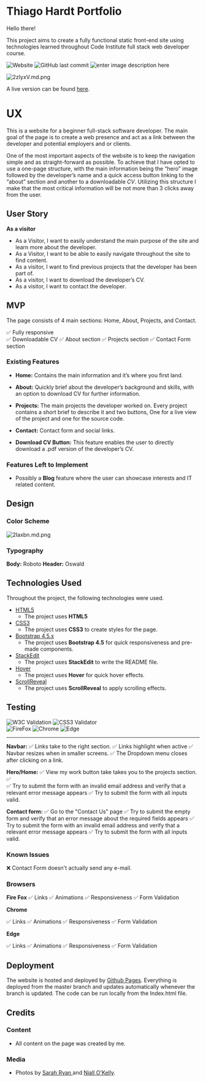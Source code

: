 # Thiago Hardt Portfolio

Hello there!

This project aims to create a fully functional static front-end site using technologies learned throughout Code Institute full stack web developer course.

![Website](https://img.shields.io/website?style=for-the-badge&url=https%3A%2F%2Fthiagohardt.github.io%2Fthiago-hardt-portfolio%2F) ![GitHub last commit](https://img.shields.io/github/last-commit/thiagohardt/thiago-hardt-portfolio?style=for-the-badge) ![enter image description here](https://img.shields.io/github/languages/count/thiagohardt/thiago-hardt-portfolio?style=for-the-badge)
 
![2zIyxV.md.png](https://iili.io/2zIyxV.md.png)

A live version can be found [here](https://thiagohardt.github.io/thiago-hardt-portfolio/).

# UX

This is a website for a beginner full-stack software developer.
The main goal of the page is to create a web presence and act as a link between the developer and potential employers and or clients.

One of the most important aspects of the website is to keep the navigation simple and as straight-forward as possible. To achieve that I have opted to use a one-page structure, with the main information being the “hero” image followed by the developer’s name and a quick access button linking to the “about” section and another to a downloadable _CV_. Utilizing this structure I make that the most critical information will be not more than 3 clicks away from the user.

## User Story

 **As a visitor**
 - As a Visitor, I want to easily understand the main purpose of the site and learn more about the developer.
 -  As a Visitor, I want to be able to easily navigate throughout the site to find content. 
 - As a visitor, I want to find previous projects that the developer has been part of. 
 - As a visitor, I want to download the developer’s CV. 
 - As a visitor, I want to contact the developer.


## MVP
The page consists of 4 main sections: Home, About, Projects, and Contact.
  

:white_check_mark: Fully responsive   
:white_check_mark: Downloadable CV 
:white_check_mark: About section 
:white_check_mark: Projects section 
:white_check_mark: Contact Form section

### Existing Features

- **Home:**
Contains the main information and it’s where you first land.

- **About:**
Quickly brief about the developer’s background and skills, with an option to download CV for further information.

- **Projects:**
The main projects the developer worked on. Every project contains a short brief to describe it and two buttons, One for a live view of the project and one for the source code.

- **Contact:**
Contact form and social links.
- **Download CV Button:** This feature enables the user to directly download a .pdf version of the developer’s CV.

### Features Left to Implement

- Possibly a **Blog** feature where the user can showcase interests and IT related content.

## Design

### Color Scheme
![2Iaxbn.md.png](https://iili.io/2Iaxbn.md.png)

### Typography

**Body:** Roboto
**Header:** Oswald


## Technologies Used

Throughout the project, the following technologies were used.

- [HTML5](https://developer.mozilla.org/en-US/docs/Web/Guide/HTML/HTML5)
  - The project uses **HTML5**
- [CSS3](https://developer.mozilla.org/en-US/docs/Archive/CSS3)
  - The project uses **CSS3** to create styles for the page.
- [Bootstrap 4.5.x](https://getbootstrap.com/)
  - The project uses **Bootstrap 4.5** for quick responsiveness and pre-made components.
- [StackEdit](https://stackedit.io/)
  - The project uses **StackEdit** to write the README file.
- [Hover](https://ianlunn.github.io/Hover/)
  - The project uses **Hover** for quick hover effects.
 - [ScrollReveal](https://scrollrevealjs.org/)
   - The project uses **ScrollReveal** to apply scrolling effects.

## Testing

![W3C Validation](https://img.shields.io/w3c-validation/html?style=for-the-badge&targetUrl=https%3A%2F%2Fthiagohardt.github.io%2Fthiago-hardt-portfolio%2F) ![CSS3 Validator](https://img.shields.io/badge/CSS3-validated-green?style=for-the-badge) <br>
![FireFox](https://img.shields.io/badge/firefox-passed-green?style=for-the-badge) ![Chrome](https://img.shields.io/badge/Chrome-passed-green?style=for-the-badge) ![Edge](https://img.shields.io/badge/edge-passed-green?style=for-the-badge)

<hr>

**Navbar:**
    :white_check_mark:  Links take to the right section.
    :white_check_mark:  Links highlight when active
    :white_check_mark:  Navbar resizes when in smaller screens.
    :white_check_mark: The Dropdown menu closes after clicking on a link.
    
**Hero/Home:**
    :white_check_mark:  View my work button take takes you to the projects section.
    :white_check_mark:  
    :white_check_mark:  Try to submit the form with an invalid email address and verify that a relevant error message appears
    :white_check_mark: Try to submit the form with all inputs valid.
    
**Contact form:**
    :white_check_mark:  Go to the "Contact Us" page
    :white_check_mark:  Try to submit the empty form and verify that an error message about the required fields appears
    :white_check_mark:  Try to submit the form with an invalid email address and verify that a relevant error message appears
    :white_check_mark: Try to submit the form with all inputs valid.


### Known Issues
  
:x: Contact Form doesn't actually send any e-mail. 

### Browsers

**Fire Fox**
 :white_check_mark: Links 
 :white_check_mark: Animations
 :white_check_mark: Responsiveness
 :white_check_mark: Form Validation

**Chrome**

 :white_check_mark: Links 
 :white_check_mark: Animations
 :white_check_mark: Responsiveness
 :white_check_mark: Form Validation

**Edge**

 :white_check_mark: Links 
 :white_check_mark: Animations
 :white_check_mark: Responsiveness
 :white_check_mark: Form Validation
 

## Deployment

The website is hosted and deployed by [Github Pages](https://pages.github.com/).
Everything is deployed from the master branch and updates automatically whenever the branch is updated.
The code can be run locally from the Index.html file.

## Credits

### Content

- All content on the page was created by me. 

### Media

- Photos by [Sarah Ryan ](https://www.sarahryanphoto.com/?fbclid=IwAR3730d96HQXLyUQcNkw34EYJ9-y29WRntj8SY_hU9366dvhbUaDK2_jgeo) and [Niall O'Kelly](https://niallokelly.com/?fbclid=IwAR3730d96HQXLyUQcNkw34EYJ9-y29WRntj8SY_hU9366dvhbUaDK2_jgeo).



<!--stackedit_data:
eyJoaXN0b3J5IjpbMTI0ODMzODA5NiwxMTQ4MDYyMzE2LC05Mj
Y4NTcxMjksLTE0OTc5ODk0NDIsLTE2MTkzNDg5MzAsMjA5MDk2
MjY1OCwtMTU5Nzg1MzQ0MywxNjU0OTkwNzU0LDEyMjM1OTY1MT
UsLTQ4Nzk0NTM2NSwxMTMyMDA1NTg5LC0xMzgyMzk1NTM3LC04
OTYxNDY1MSwtMjA0MTU2MzYxNywtOTUyMDEyMTgsNjg4ODcxOT
g2LC0yMDM1Njg3NjcxLC0yMTE0OTU4ODQsODM5NjkzNTI2LDE3
MjA2Njg3NDRdfQ==
-->